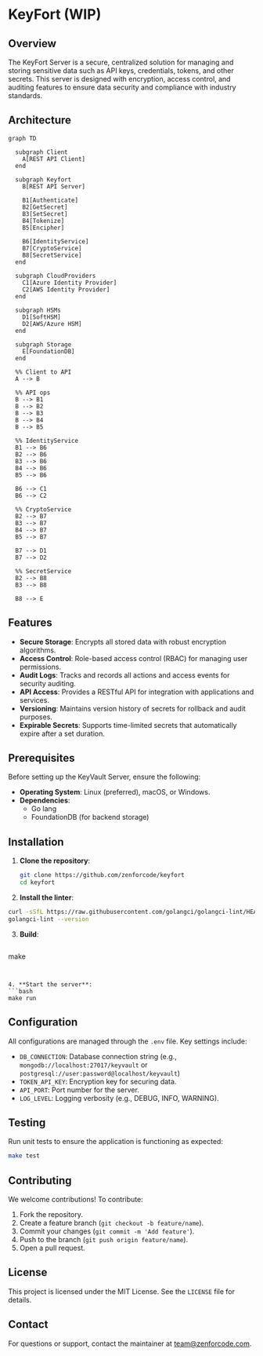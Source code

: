 # KeyFort (WIP)
## Overview
The KeyFort Server is a secure, centralized solution for managing and storing sensitive data such as API keys, credentials, tokens, and other secrets. This server is designed with encryption, access control, and auditing features to ensure data security and compliance with industry standards.

## Architecture

```mermaid
graph TD

  subgraph Client
    A[REST API Client]
  end

  subgraph Keyfort
    B[REST API Server]

    B1[Authenticate]
    B2[GetSecret]
    B3[SetSecret]
    B4[Tokenize]
    B5[Encipher]

    B6[IdentityService]
    B7[CryptoService]
    B8[SecretService]
  end

  subgraph CloudProviders
    C1[Azure Identity Provider]
    C2[AWS Identity Provider]
  end

  subgraph HSMs
    D1[SoftHSM]
    D2[AWS/Azure HSM]
  end

  subgraph Storage
    E[FoundationDB]
  end

  %% Client to API
  A --> B

  %% API ops
  B --> B1
  B --> B2
  B --> B3
  B --> B4
  B --> B5

  %% IdentityService
  B1 --> B6
  B2 --> B6
  B3 --> B6
  B4 --> B6
  B5 --> B6

  B6 --> C1
  B6 --> C2

  %% CryptoService
  B2 --> B7
  B3 --> B7
  B4 --> B7
  B5 --> B7

  B7 --> D1
  B7 --> D2

  %% SecretService
  B2 --> B8
  B3 --> B8

  B8 --> E
```

## Features
- **Secure Storage**: Encrypts all stored data with robust encryption algorithms.
- **Access Control**: Role-based access control (RBAC) for managing user permissions.
- **Audit Logs**: Tracks and records all actions and access events for security auditing.
- **API Access**: Provides a RESTful API for integration with applications and services.
- **Versioning**: Maintains version history of secrets for rollback and audit purposes.
- **Expirable Secrets**: Supports time-limited secrets that automatically expire after a set duration.

## Prerequisites
Before setting up the KeyVault Server, ensure the following:
- **Operating System**: Linux (preferred), macOS, or Windows.
- **Dependencies**:
  - Go lang
  - FoundationDB (for backend storage)

## Installation
1. **Clone the repository**:
   ```bash
   git clone https://github.com/zenforcode/keyfort
   cd keyfort
   ```

2. **Install the linter**:
  ```bash
  curl -sSfL https://raw.githubusercontent.com/golangci/golangci-lint/HEAD/install.sh | sh -s -- -b $(go env GOPATH)/bin v2.0.2
  golangci-lint --version
  ```
3. **Build**:
   ```bash
  make
   ```


4. **Start the server**:
   ```bash
   make run
   ```

## Configuration
All configurations are managed through the `.env` file. Key settings include:
- `DB_CONNECTION`: Database connection string (e.g., `mongodb://localhost:27017/keyvault` or `postgresql://user:password@localhost/keyvault`)
- `TOKEN_API_KEY`: Encryption key for securing data.
- `API_PORT`: Port number for the server.
- `LOG_LEVEL`: Logging verbosity (e.g., DEBUG, INFO, WARNING).


## Testing
Run unit tests to ensure the application is functioning as expected:
```bash
make test
```

## Contributing
We welcome contributions! To contribute:
1. Fork the repository.
2. Create a feature branch (`git checkout -b feature/name`).
3. Commit your changes (`git commit -m 'Add feature'`).
4. Push to the branch (`git push origin feature/name`).
5. Open a pull request.

## License
This project is licensed under the MIT License. See the `LICENSE` file for details.

## Contact
For questions or support, contact the maintainer at [team@zenforcode.com](mailto:team@zenforcode.com).
